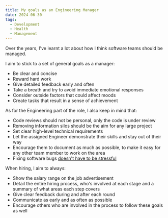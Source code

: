 ```yaml
---
title: My goals as an Engineering Manager
date: 2024-06-30
tags:
  - Development
  - Health
  - Management
---
```


Over the years, I've learnt a lot about how I think software teams should be managed.

I aim to stick to a set of general goals as a manager:

- Be clear and concise
- Reward hard work
- Give detailed feedback early and often
- Take a breath and try to avoid immediate emotional responses
- Consider outside factors that could affect moods
- Create tasks that result in a sense of achievement

As for the Engineering part of the role, I also keep in mind that:

- Code reviews should not be personal, only the code is under review
- Removing information silos should be the aim for any large project
- Set clear high-level technical requirements
- Let the assigned Engineer demonstrate their skills and stay out of their way
- Encourage them to document as much as possible, to make it easy for any other team member to work on the area
- Fixing software bugs [doesn't have to be stressful](/posts/20191116_fixing-software-bugs-without-losing-your-mind/)

When hiring, I aim to always:

- Show the salary range on the job advertisement
- Detail the entire hiring process, who's involved at each stage and a summary of what areas each step covers
- Give clear feedback during and after each round
- Communicate as early and as often as possible
- Encourage others who are involved in the process to follow these goals as well
